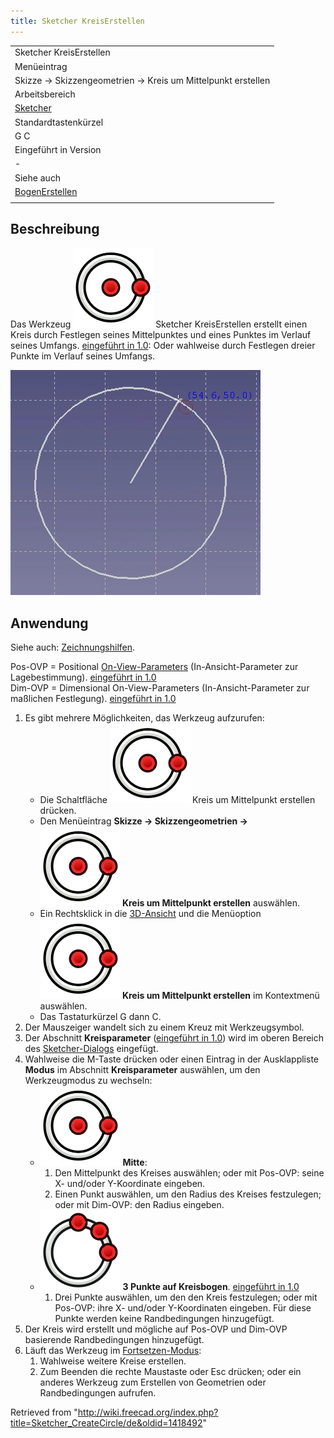 ```yaml
---
title: Sketcher KreisErstellen
---
```


|                                                                  |
| ---------------------------------------------------------------- |
| Sketcher KreisErstellen                                          |
| Menüeintrag                                                      |
| Skizze → Skizzengeometrien → Kreis um Mittelpunkt erstellen      |
| Arbeitsbereich                                                   |
| [Sketcher](/Sketcher_Workbench/de "Sketcher Workbench/de")       |
| Standardtastenkürzel                                             |
| G C                                                              |
| Eingeführt in Version                                            |
| -                                                                |
| Siehe auch                                                       |
| [BogenErstellen](/Sketcher_CreateArc/de "Sketcher CreateArc/de") |
|                                                                  |

## Beschreibung

Das Werkzeug ![](/src/assets/images/Sketcher_CreateCircle.svg) Sketcher KreisErstellen erstellt einen Kreis durch Festlegen seines Mittelpunktes und eines Punktes im Verlauf seines Umfangs. [eingeführt in 1.0](/Release_notes_1.0/de "Release notes 1.0/de"): Oder wahlweise durch Festlegen dreier Punkte im Verlauf seines Umfangs.

![](/src/assets/images/Sketcher_CircleExample1.png)

## Anwendung

Siehe auch: [Zeichnungshilfen](/Sketcher_Workbench/de#Zeichnungshilfen "Sketcher Workbench/de").

Pos-OVP = Positional [On-View-Parameters](/Sketcher_Preferences/de#Allgemein "Sketcher Preferences/de") (In-Ansicht-Parameter zur Lagebestimmung). [eingeführt in 1.0](/Release_notes_1.0/de "Release notes 1.0/de")  
Dim-OVP = Dimensional On-View-Parameters (In-Ansicht-Parameter zur maßlichen Festlegung). [eingeführt in 1.0](/Release_notes_1.0/de "Release notes 1.0/de")

1. Es gibt mehrere Möglichkeiten, das Werkzeug aufzurufen:
   - Die Schaltfläche ![](/src/assets/images/Sketcher_CreateCircle.svg) Kreis um Mittelpunkt erstellen drücken.
   - Den Menüeintrag **Skizze → Skizzengeometrien → ![](/src/assets/images/Sketcher_CreateCircle.svg) Kreis um Mittelpunkt erstellen** auswählen.
   - Ein Rechtsklick in die [3D-Ansicht](/3D_view/de "3D view/de") und die Menüoption **![](/src/assets/images/Sketcher_CreateCircle.svg) Kreis um Mittelpunkt erstellen** im Kontextmenü auswählen.
   - Das Tastaturkürzel G dann C.
2. Der Mauszeiger wandelt sich zu einem Kreuz mit Werkzeugsymbol.
3. Der Abschnitt **Kreisparameter** ([eingeführt in 1.0](/Release_notes_1.0/de "Release notes 1.0/de")) wird im oberen Bereich des [Sketcher-Dialogs](/Sketcher_Dialog/de "Sketcher Dialog/de") eingefügt.
4. Wahlweise die M-Taste drücken oder einen Eintrag in der Ausklappliste **Modus** im Abschnitt **Kreisparameter** auswählen, um den Werkzeugmodus zu wechseln:
   - ![](/src/assets/images/Sketcher_CreateCircle.svg) **Mitte**:
     1. Den Mittelpunkt des Kreises auswählen; oder mit Pos-OVP: seine X- und/oder Y-Koordinate eingeben.
     2. Einen Punkt auswählen, um den Radius des Kreises festzulegen; oder mit Dim-OVP: den Radius eingeben.
   - ![](/src/assets/images/Sketcher_Create3PointCircle.svg) **3 Punkte auf Kreisbogen**. [eingeführt in 1.0](/Release_notes_1.0/de "Release notes 1.0/de")
     1. Drei Punkte auswählen, um den den Kreis festzulegen; oder mit Pos-OVP: ihre X- und/oder Y-Koordinaten eingeben. Für diese Punkte werden keine Randbedingungen hinzugefügt.
5. Der Kreis wird erstellt und mögliche auf Pos-OVP und Dim-OVP basierende Randbedingungen hinzugefügt.
6. Läuft das Werkzeug im [Fortsetzen-Modus](/Sketcher_Workbench/de#Fortsetzen-Modi "Sketcher Workbench/de"):
   1. Wahlweise weitere Kreise erstellen.
   2. Zum Beenden die rechte Maustaste oder Esc drücken; oder ein anderes Werkzeug zum Erstellen von Geometrien oder Randbedingungen aufrufen.

Retrieved from "<http://wiki.freecad.org/index.php?title=Sketcher_CreateCircle/de&oldid=1418492>"
